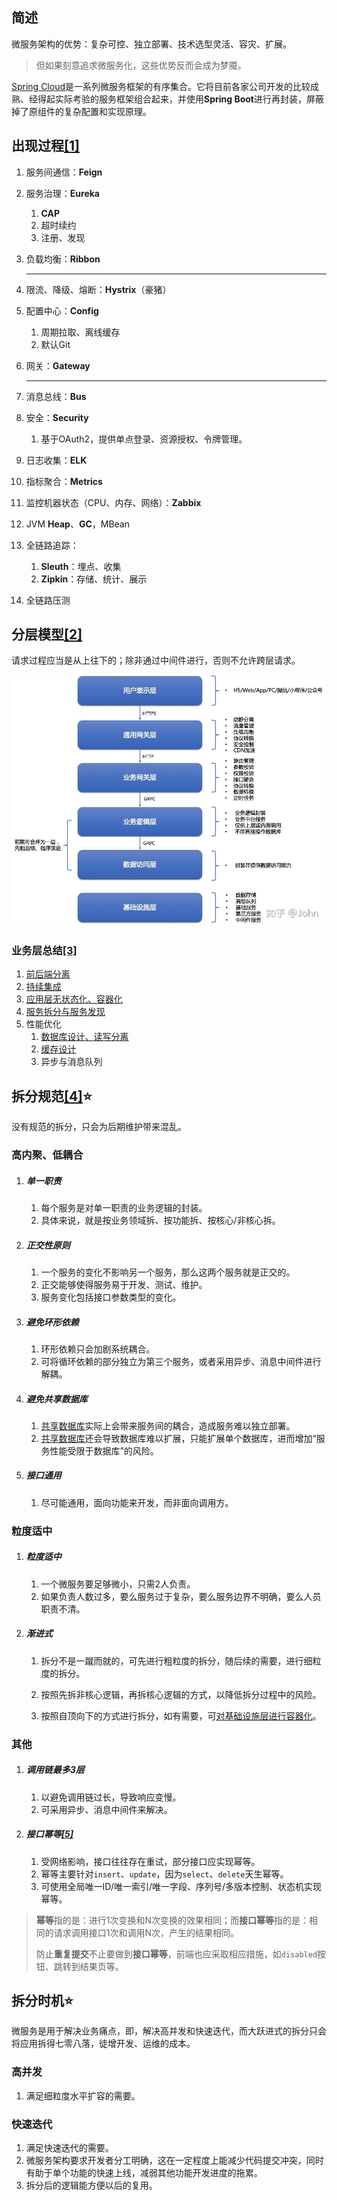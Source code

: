 ## 简述

微服务架构的优势：复杂可控、独立部署、技术选型灵活、容灾、扩展。

> 但如果刻意追求微服务化，这些优势反而会成为梦魇。

[Spring Cloud](https://spring.io/projects/spring-cloud)是一系列微服务框架的有序集合。它将目前各家公司开发的比较成熟、经得起实际考验的服务框架组合起来，并使用**Spring Boot**进行再封装，屏蔽掉了原组件的复杂配置和实现原理。



## 出现过程[[1]](https://www.zhihu.com/question/451313635/answer/1849701932)

1. 服务间通信：**Feign**

2. 服务治理：**Eureka**
   1. **CAP**
   2. 超时续约
   3. 注册、发现

3. 负载均衡：**Ribbon**

   ------

4. 限流、降级、熔断：**Hystrix**（豪猪）

5. 配置中心：**Config**
   1. 周期拉取、离线缓存
   2. 默认Git

6. 网关：**Gateway**

   --------------------------------------------------

7. 消息总线：**Bus**

8. 安全：**Security**

   1. 基于OAuth2，提供单点登录、资源授权、令牌管理。

9. 日志收集：**ELK**

10. 指标聚合：**Metrics**
11. 监控机器状态（CPU、内存、网络）：**Zabbix**
12. JVM **Heap**、**GC**，MBean

13. 全链路追踪：

    1. **Sleuth**：埋点、收集
    2. **Zipkin**：存储、统计、展示

14. 全链路压测



## 分层模型[[2]](https://zhuanlan.zhihu.com/p/333384719)

请求过程应当是从上往下的；除非通过中间件进行，否则不允许跨层请求。

![](../images/6/micro-service-level-model.jpg)

### 业务层总结[[3]](https://www.infoq.cn/article/nd0rofaup0wtlvlqarbu)

1. [前后端分离](https://mp.weixin.qq.com/s?__biz=MzI1NzYzODk4OQ==&mid=2247484791&idx=1&sn=4cb4fb04b481c3aee8a882934c8d925f&chksm=ea151255dd629b43c6383d912234ae0d53fad34e354fdf985a6461aa2774deaf313a234d64fb&scene=21#wechat_redirect)
2. [持续集成](https://mp.weixin.qq.com/s?__biz=MzI1NzYzODk4OQ==&mid=2247484778&idx=1&sn=f3a29677d7030370fdd9b8931a0449d0&chksm=ea151248dd629b5e1439bc4fa84411cdb5444d0bf0e8c09267a868fcb18f78602482dea51107&scene=21#wechat_redirect)
3. [应用层无状态化、容器化](https://mp.weixin.qq.com/s?__biz=MzI1NzYzODk4OQ==&mid=2247484852&idx=1&sn=bf08e717f6d0b4dde432109753c00f36&chksm=ea151296dd629b80fbf9d623b7fa7c8c063b9bfab74913ca3e7e7eb3daf0bfa331e7125678de&scene=21#wechat_redirect)
4. [服务拆分与服务发现](https://mp.weixin.qq.com/s?__biz=MzI1NzYzODk4OQ==&mid=2247484821&idx=1&sn=1d73b718ddb6bcbdd28a7fa98d7dcda0&chksm=ea1512b7dd629ba12412b22a213f281638b2e21161938fbb82c176a2b8a869753afa46a841f6&scene=21#wechat_redirect)
5. 性能优化
   1. [数据库设计、读写分离](https://mp.weixin.qq.com/s?__biz=MzI1NzYzODk4OQ==&mid=2247484821&idx=1&sn=1d73b718ddb6bcbdd28a7fa98d7dcda0&chksm=ea1512b7dd629ba12412b22a213f281638b2e21161938fbb82c176a2b8a869753afa46a841f6&scene=21#wechat_redirect)
   2. [缓存设计](https://mp.weixin.qq.com/s?__biz=MzI1NzYzODk4OQ==&mid=2247484868&idx=1&sn=5e6a6960557e373b4e21afa05f9a49ab&chksm=ea1512e6dd629bf0e53545da90b761965033ed1447db0a4d22d5c6a70b4c4364ef443c5aa3e7&scene=21#wechat_redirect)
   3. 异步与消息队列



## 拆分规范[[4]](https://zhuanlan.zhihu.com/p/333393446)⭐

没有规范的拆分，只会为后期维护带来混乱。

### 高内聚、低耦合

1. ##### 单一职责

   1. 每个服务是对单一职责的业务逻辑的封装。
   2. 具体来说，就是按业务领域拆、按功能拆、按核心/非核心拆。

2. ##### 正交性原则

   1. 一个服务的变化不影响另一个服务，那么这两个服务就是正交的。
   2. 正交能够使得服务易于开发、测试、维护。
   3. 服务变化包括接口参数类型的变化。

3. ##### 避免环形依赖

   1. 环形依赖只会加剧系统耦合。
   2. 可将循环依赖的部分独立为第三个服务，或者采用异步、消息中间件进行解耦。

4. ##### 避免共享数据库

   1. <u>共享数据库</u>实际上会带来服务间的耦合，造成服务难以独立部署。
   2. <u>共享数据库</u>还会导致数据库难以扩展，只能扩展单个数据库，进而增加“服务性能受限于数据库”的风险。

5. ##### 接口通用

   1. 尽可能通用，面向功能来开发，而非面向调用方。

### 粒度适中

1. ##### 粒度适中

   1. 一个微服务要足够微小，只需2人负责。
   2. 如果负责人数过多，要么服务过于复杂，要么服务边界不明确，要么人员职责不清。

2. ##### 渐进式

   1. 拆分不是一蹴而就的，可先进行粗粒度的拆分，随后续的需要，进行细粒度的拆分。
   
   2. 按照先拆非核心逻辑，再拆核心逻辑的方式，以降低拆分过程中的风险。
   
   3. 按照自顶向下的方式进行拆分，如有需要，可[对基础设施层进行容器化](https://mp.weixin.qq.com/s/3QtukcDRvyuzIaGpYs7pGg)。
   

### 其他

1. ##### 调用链最多3层

   1. 以避免调用链过长，导致响应变慢。
   2. 可采用异步、消息中间件来解决。

2. ##### 接口幂等[[5]](https://www.cnblogs.com/54chensongxia/p/12598944.html)

   1. 受网络影响，接口往往存在重试，部分接口应实现幂等。
   2. 幂等主要针对`insert`、`update`，因为`select`、`delete`天生幂等。
   3. 可使用全局唯一ID/唯一索引/唯一字段、序列号/多版本控制、状态机实现幂等。

> **幂等**指的是：进行1次变换和N次变换的效果相同；而**接口幂等**指的是：相同的请求调用接口1次和调用N次，产生的结果相同。
>
> 防止**重复提交**不止要做到**接口幂等**，前端也应采取相应措施，如`disabled`按钮、跳转到结果页等。



## 拆分时机⭐

微服务是用于解决业务痛点，即，解决高并发和快速迭代，而大跃进式的拆分只会将应用拆得七零八落，徒增开发、运维的成本。

### 高并发

1. 满足细粒度水平扩容的需要。

### 快速迭代

1. 满足快速迭代的需要。
2. 微服务架构要求开发者分工明确，这在一定程度上能减少代码提交冲突，同时有助于单个功能的快速上线，减弱其他功能开发进度的拖累。
3. 拆分后的逻辑能方便以后的复用。

